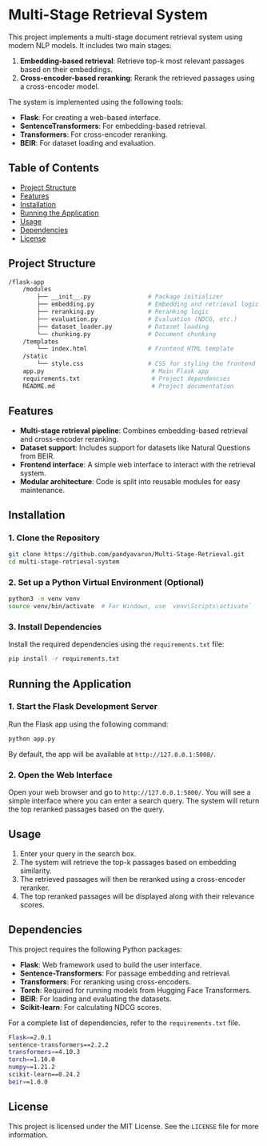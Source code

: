 # Multi-Stage Retrieval System

This project implements a multi-stage document retrieval system using modern NLP models. It includes two main stages:

1. **Embedding-based retrieval**: Retrieve top-k most relevant passages based on their embeddings.
2. **Cross-encoder-based reranking**: Rerank the retrieved passages using a cross-encoder model.

The system is implemented using the following tools:

- **Flask**: For creating a web-based interface.
- **SentenceTransformers**: For embedding-based retrieval.
- **Transformers**: For cross-encoder reranking.
- **BEIR**: For dataset loading and evaluation.

## Table of Contents
- [Project Structure](#project-structure)
- [Features](#features)
- [Installation](#installation)
- [Running the Application](#running-the-application)
- [Usage](#usage)
- [Dependencies](#dependencies)
- [License](#license)

## Project Structure

```bash
/flask-app
    /modules
        ├── __init__.py                # Package initializer
        ├── embedding.py               # Embedding and retrieval logic
        ├── reranking.py               # Reranking logic
        ├── evaluation.py              # Evaluation (NDCG, etc.)
        ├── dataset_loader.py          # Dataset loading
        └── chunking.py                # Document chunking
    /templates
        └── index.html                 # Frontend HTML template
    /static
        └── style.css                  # CSS for styling the frontend
    app.py                              # Main Flask app
    requirements.txt                    # Project dependencies
    README.md                           # Project documentation
``` 
## Features

- **Multi-stage retrieval pipeline**: Combines embedding-based retrieval and cross-encoder reranking.
- **Dataset support**: Includes support for datasets like Natural Questions from BEIR.
- **Frontend interface**: A simple web interface to interact with the retrieval system.
- **Modular architecture**: Code is split into reusable modules for easy maintenance.

## Installation

### 1. Clone the Repository

```bash
git clone https://github.com/pandyavarun/Multi-Stage-Retrieval.git
cd multi-stage-retrieval-system
```

### 2. Set up a Python Virtual Environment (Optional)

```bash
python3 -m venv venv
source venv/bin/activate  # For Windows, use `venv\Scripts\activate`
```

### 3. Install Dependencies

Install the required dependencies using the `requirements.txt` file:

```bash
pip install -r requirements.txt
```

## Running the Application

### 1. Start the Flask Development Server

Run the Flask app using the following command:

```bash
python app.py
```

By default, the app will be available at `http://127.0.0.1:5000/`.

### 2. Open the Web Interface

Open your web browser and go to `http://127.0.0.1:5000/`. You will see a simple interface where you can enter a search query. The system will return the top reranked passages based on the query.

## Usage

1. Enter your query in the search box.
2. The system will retrieve the top-k passages based on embedding similarity.
3. The retrieved passages will then be reranked using a cross-encoder reranker.
4. The top reranked passages will be displayed along with their relevance scores.

## Dependencies

This project requires the following Python packages:

- **Flask**: Web framework used to build the user interface.
- **Sentence-Transformers**: For passage embedding and retrieval.
- **Transformers**: For reranking using cross-encoders.
- **Torch**: Required for running models from Hugging Face Transformers.
- **BEIR**: For loading and evaluating the datasets.
- **Scikit-learn**: For calculating NDCG scores.

For a complete list of dependencies, refer to the `requirements.txt` file.

```bash
Flask==2.0.1
sentence-transformers==2.2.2
transformers==4.10.3
torch==1.10.0
numpy==1.21.2
scikit-learn==0.24.2
beir==1.0.0
```

## License

This project is licensed under the MIT License. See the `LICENSE` file for more information.
